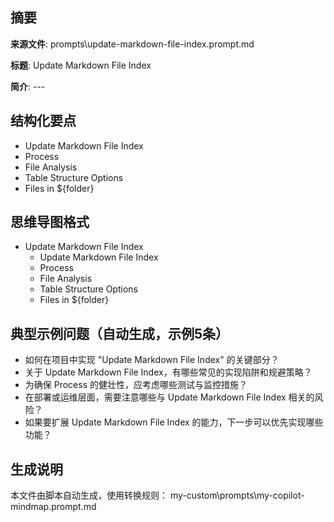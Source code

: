 ## 摘要

**来源文件**: prompts\update-markdown-file-index.prompt.md

**标题**: Update Markdown File Index

**简介**: ---

## 结构化要点

- Update Markdown File Index
- Process
- File Analysis
- Table Structure Options
- Files in ${folder}

## 思维导图格式

- Update Markdown File Index
  - Update Markdown File Index
  - Process
  - File Analysis
  - Table Structure Options
  - Files in ${folder}

## 典型示例问题（自动生成，示例5条）

- 如何在项目中实现 "Update Markdown File Index" 的关键部分？
- 关于 Update Markdown File Index，有哪些常见的实现陷阱和规避策略？
- 为确保 Process 的健壮性，应考虑哪些测试与监控措施？
- 在部署或运维层面，需要注意哪些与 Update Markdown File Index 相关的风险？
- 如果要扩展 Update Markdown File Index 的能力，下一步可以优先实现哪些功能？

## 生成说明

本文件由脚本自动生成，使用转换规则： my-custom\prompts\my-copilot-mindmap.prompt.md
